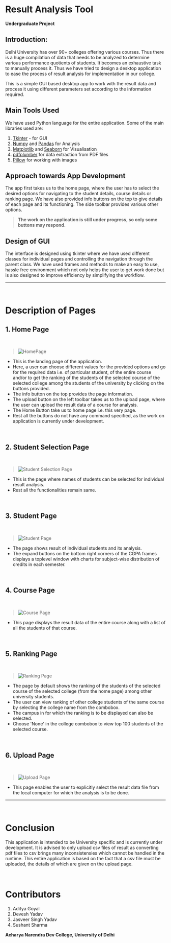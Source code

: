 # Result Analysis Tool

**Undergraduate Project**

## Introduction:
Delhi University has over 90+ colleges offering various courses. Thus there is a huge compilation of data that needs to be analyzed to determine various performance quotients of students. It becomes an exhaustive task to manually
process it. Thus we have tried to design a desktop application to ease the process of result analysis for implementation in our college.

This is a simple GUI based desktop app to work with the result data and process it using different parameters set according to the information required.

## Main Tools Used

We have used Python language for the entire application. Some of the main libraries used are:

1. [Tkinter](https://docs.python.org/3/library/tk.html) -  for GUI
2. [Numpy](https://numpy.org/doc/) and [Pandas](https://pandas.pydata.org/docs/) for Analysis
3. [Matplotlib](https://matplotlib.org/stable/contents.html) and [Seaborn](https://seaborn.pydata.org/) for Visualisation
4. [pdfplumber](https://github.com/jsvine/pdfplumber/blob/stable/README.md) for data extraction from PDF files
5. [Pillow](https://pillow.readthedocs.io/en/stable/) for working with images

## Approach towards App Development

The app first takes us to the home page, where the user has to select the desired options for navigating to the student details, course details or ranking page. We have also provided info buttons on the top to give details of each page and its functioning. The side toolbar provides various other options.

>**The work on the application is still under progress, so only some buttons may respond.** 

## Design of GUI

The interface is designed using tkinter where we have used different classes for individual pages and controlling the navigation through the parent class. We have used frames and
methods to make an easy to use, hassle free environment which not only helps the user to get work done but is also
designed to improve efficiency by simplifying the workflow.

___
<br>

# Description of Pages

## 1. Home Page

<br>

>![HomePage](./Screenshots/HomePage.png)

* This is the landing page of the application.
* Here, a user can choose different values for the provided options and go for the required data i.e. of particular student, of the entire course and/or to get the ranking of the students of the selected course of the selected college among the students of the university by clicking on the buttons provided.
* The info button on the top provides the page information.
* The upload button on the left toolbar takes us to the upload page, where the user can upload the result data of a course for analysis.
* The Home Button take us to home page i.e. this very page.
* Rest all the buttons do not have any command specified, as the work on application is currently under development.

<br>

## 2. Student Selection Page

<br>

>![Student Selection Page](Screenshots/StudentSelection.png)

* This is the page where names of students can be selected for individual result analysis.
* Rest all the functionalities remain same.

<br>

## 3. Student Page

<br>

>![Student Page](Screenshots/StudentPage.png)

* The page shows result of individual students and its analysis.
* The expand buttons on the bottom right corners of the CGPA frames displays a toplevel window with charts for subject-wise distribution of credits in each semester.

<br>

## 4. Course Page

<br>

>![Course Page](Screenshots/CoursePage.png)

* This page displays the result data of the entire course along with a list of all the students of that course.


<br>

## 5. Ranking Page

<br>

>![Ranking Page](Screenshots/RankingPage.png)

* The page by default shows the ranking of the students of the selected course of the selected college (from the home page) among other university students.
* The user can view ranking of other college students of the same course by selecting the college name from the combobox.
* The campus in for which the ranking is to be displayed can also be selected.
* Choose 'None' in the college combobox to view top 100 students of the selected course.

<br>

## 6. Upload Page

<br>

>![Upload Page](Screenshots/UploadPage.png)

  * This page enables the user to explicitly select the result data file from the local computer for which the analysis is to be done.

___
<br>

# Conclusion
This application is intended to be University specific and is currently under development. It is advised to only upload csv files of result as converting pdf files to csv brings many inconsistensies which cannot be handled in the runtime.
This entire application is based on the fact that a csv file must be uploaded, the details of which are given on the upload page.

<br>

# Contributors

1. Aditya Goyal
2. Devesh Yadav
3. Jasveer  Singh Yadav
4. Sushant Sharma

**Acharya Narendra Dev College, University of Delhi**
